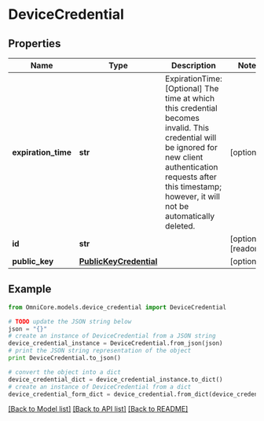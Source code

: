 # DeviceCredential


## Properties
Name | Type | Description | Notes
------------ | ------------- | ------------- | -------------
**expiration_time** | **str** | ExpirationTime: [Optional] The time at which this credential becomes invalid. This credential will be ignored for new client authentication requests after this timestamp; however, it will not be automatically deleted. | [optional] 
**id** | **str** |  | [optional] [readonly] 
**public_key** | [**PublicKeyCredential**](PublicKeyCredential.md) |  | [optional] 

## Example

```python
from OmniCore.models.device_credential import DeviceCredential

# TODO update the JSON string below
json = "{}"
# create an instance of DeviceCredential from a JSON string
device_credential_instance = DeviceCredential.from_json(json)
# print the JSON string representation of the object
print DeviceCredential.to_json()

# convert the object into a dict
device_credential_dict = device_credential_instance.to_dict()
# create an instance of DeviceCredential from a dict
device_credential_form_dict = device_credential.from_dict(device_credential_dict)
```
[[Back to Model list]](../README.md#documentation-for-models) [[Back to API list]](../README.md#documentation-for-api-endpoints) [[Back to README]](../README.md)


